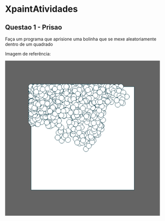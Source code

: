 # XpaintAtividades

## Questao 1 - Prisao
Faça um programa que aprisione uma bolinha que se mexe aleatoriamente dentro de um quadrado

<p>Imagem de referência:</p>

![Referencia_Atividade1](exemplo1.png)

